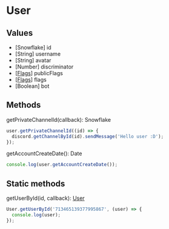 # User

## Values

- [Snowflake] id
- [String] username
- [String] avatar
- [Number] discriminator
- [[Flags](flags.md)] publicFlags
- [[Flags](flags.md)] flags
- [Boolean] bot

## Methods

getPrivateChannelId(callback): Snowflake

```javascript
user.getPrivateChannelId((id) => {
  discord.getChannelById(id).sendMessage('Hello user :D');
});
```

getAccountCreateDate(): Date

```javascript
console.log(user.getAccountCreateDate());
```

## Static methods

getUserById(id, callback): [User](user.md)

```javascript
User.getUserById('713465139377995867', (user) => {
  console.log(user);
});
```
